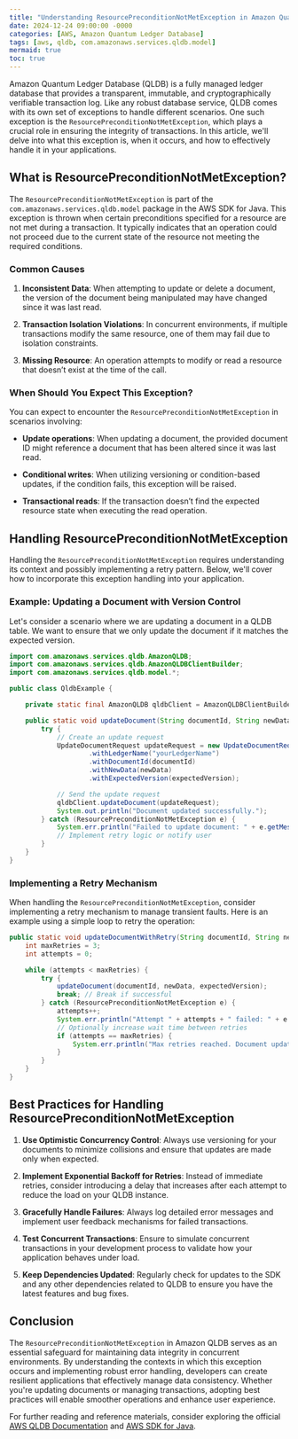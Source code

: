 ```yaml
---
title: "Understanding ResourcePreconditionNotMetException in Amazon Quantum Ledger Database"
date: 2024-12-24 09:00:00 -0000
categories: [AWS, Amazon Quantum Ledger Database]
tags: [aws, qldb, com.amazonaws.services.qldb.model]
mermaid: true
toc: true
---
```



Amazon Quantum Ledger Database (QLDB) is a fully managed ledger database that provides a transparent, immutable, and cryptographically verifiable transaction log. Like any robust database service, QLDB comes with its own set of exceptions to handle different scenarios. One such exception is the `ResourcePreconditionNotMetException`, which plays a crucial role in ensuring the integrity of transactions. In this article, we'll delve into what this exception is, when it occurs, and how to effectively handle it in your applications.

## What is ResourcePreconditionNotMetException?

The `ResourcePreconditionNotMetException` is part of the `com.amazonaws.services.qldb.model` package in the AWS SDK for Java. This exception is thrown when certain preconditions specified for a resource are not met during a transaction. It typically indicates that an operation could not proceed due to the current state of the resource not meeting the required conditions.

### Common Causes

1. **Inconsistent Data**: When attempting to update or delete a document, the version of the document being manipulated may have changed since it was last read.
   
2. **Transaction Isolation Violations**: In concurrent environments, if multiple transactions modify the same resource, one of them may fail due to isolation constraints.

3. **Missing Resource**: An operation attempts to modify or read a resource that doesn’t exist at the time of the call.

### When Should You Expect This Exception?

You can expect to encounter the `ResourcePreconditionNotMetException` in scenarios involving:

- **Update operations**: When updating a document, the provided document ID might reference a document that has been altered since it was last read.
  
- **Conditional writes**: When utilizing versioning or condition-based updates, if the condition fails, this exception will be raised.

- **Transactional reads**: If the transaction doesn’t find the expected resource state when executing the read operation.

## Handling ResourcePreconditionNotMetException

Handling the `ResourcePreconditionNotMetException` requires understanding its context and possibly implementing a retry pattern. Below, we'll cover how to incorporate this exception handling into your application.

### Example: Updating a Document with Version Control

Let's consider a scenario where we are updating a document in a QLDB table. We want to ensure that we only update the document if it matches the expected version.

```java
import com.amazonaws.services.qldb.AmazonQLDB;
import com.amazonaws.services.qldb.AmazonQLDBClientBuilder;
import com.amazonaws.services.qldb.model.*;

public class QldbExample {

    private static final AmazonQLDB qldbClient = AmazonQLDBClientBuilder.defaultClient();

    public static void updateDocument(String documentId, String newData, Long expectedVersion) {
        try {
            // Create an update request
            UpdateDocumentRequest updateRequest = new UpdateDocumentRequest()
                    .withLedgerName("yourLedgerName")
                    .withDocumentId(documentId)
                    .withNewData(newData)
                    .withExpectedVersion(expectedVersion);

            // Send the update request
            qldbClient.updateDocument(updateRequest);
            System.out.println("Document updated successfully.");
        } catch (ResourcePreconditionNotMetException e) {
            System.err.println("Failed to update document: " + e.getMessage());
            // Implement retry logic or notify user
        }
    }
}
```

### Implementing a Retry Mechanism

When handling the `ResourcePreconditionNotMetException`, consider implementing a retry mechanism to manage transient faults. Here is an example using a simple loop to retry the operation:

```java
public static void updateDocumentWithRetry(String documentId, String newData, Long expectedVersion) {
    int maxRetries = 3;
    int attempts = 0;

    while (attempts < maxRetries) {
        try {
            updateDocument(documentId, newData, expectedVersion);
            break; // Break if successful
        } catch (ResourcePreconditionNotMetException e) {
            attempts++;
            System.err.println("Attempt " + attempts + " failed: " + e.getMessage());
            // Optionally increase wait time between retries
            if (attempts == maxRetries) {
                System.err.println("Max retries reached. Document update failed.");
            }
        }
    }
}
```

## Best Practices for Handling ResourcePreconditionNotMetException

1. **Use Optimistic Concurrency Control**: Always use versioning for your documents to minimize collisions and ensure that updates are made only when expected.

2. **Implement Exponential Backoff for Retries**: Instead of immediate retries, consider introducing a delay that increases after each attempt to reduce the load on your QLDB instance.

3. **Gracefully Handle Failures**: Always log detailed error messages and implement user feedback mechanisms for failed transactions.

4. **Test Concurrent Transactions**: Ensure to simulate concurrent transactions in your development process to validate how your application behaves under load.

5. **Keep Dependencies Updated**: Regularly check for updates to the SDK and any other dependencies related to QLDB to ensure you have the latest features and bug fixes.

## Conclusion

The `ResourcePreconditionNotMetException` in Amazon QLDB serves as an essential safeguard for maintaining data integrity in concurrent environments. By understanding the contexts in which this exception occurs and implementing robust error handling, developers can create resilient applications that effectively manage data consistency. Whether you're updating documents or managing transactions, adopting best practices will enable smoother operations and enhance user experience.

For further reading and reference materials, consider exploring the official [AWS QLDB Documentation](https://docs.aws.amazon.com/qldb/latest/developerguide/what-is.html) and [AWS SDK for Java](https://docs.aws.amazon.com/sdk-for-java/latest/developer-guide/home.html).